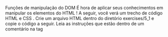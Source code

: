 Funções de manipulação do DOM
É hora de aplicar seus conhecimentos em manipular os elementos do HTML !
A seguir, você verá um trecho de código HTML e CSS .
Crie um arquivo HTML dentro do diretório exercises/5_1 e copie o código a seguir.
Leia as instruções que estão dentro de um comentário na tag <script> .
Não se esqueça de fazer um commit a cada exercício!